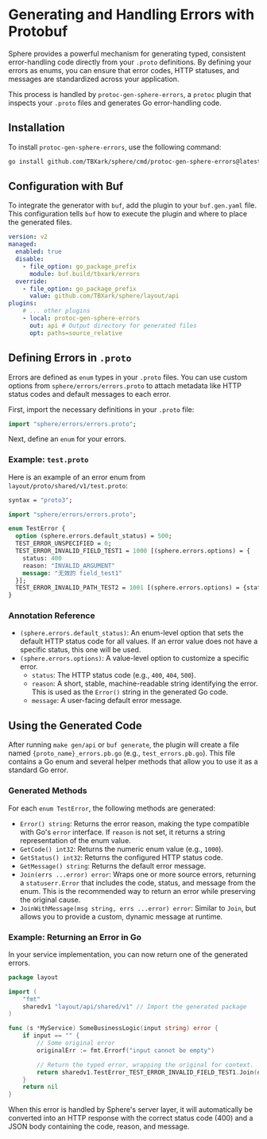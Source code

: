 # Generating and Handling Errors with Protobuf

Sphere provides a powerful mechanism for generating typed, consistent error-handling code directly from your `.proto` definitions. By defining your errors as enums, you can ensure that error codes, HTTP statuses, and messages are standardized across your application.

This process is handled by `protoc-gen-sphere-errors`, a `protoc` plugin that inspects your `.proto` files and generates Go error-handling code.

## Installation

To install `protoc-gen-sphere-errors`, use the following command:

```bash
go install github.com/TBXark/sphere/cmd/protoc-gen-sphere-errors@latest
```

## Configuration with Buf

To integrate the generator with `buf`, add the plugin to your `buf.gen.yaml` file. This configuration tells `buf` how to execute the plugin and where to place the generated files.

```yaml
version: v2
managed:
  enabled: true
  disable:
    - file_option: go_package_prefix
      module: buf.build/tbxark/errors
  override:
    - file_option: go_package_prefix
      value: github.com/TBXark/sphere/layout/api
plugins:
    # ... other plugins
    - local: protoc-gen-sphere-errors
      out: api # Output directory for generated files
      opt: paths=source_relative
```

## Defining Errors in `.proto`

Errors are defined as `enum` types in your `.proto` files. You can use custom options from `sphere/errors/errors.proto` to attach metadata like HTTP status codes and default messages to each error.

First, import the necessary definitions in your `.proto` file:

```protobuf
import "sphere/errors/errors.proto";
```

Next, define an `enum` for your errors.

### Example: `test.proto`

Here is an example of an error enum from `layout/proto/shared/v1/test.proto`:

```protobuf
syntax = "proto3";

import "sphere/errors/errors.proto";

enum TestError {
  option (sphere.errors.default_status) = 500;
  TEST_ERROR_UNSPECIFIED = 0;
  TEST_ERROR_INVALID_FIELD_TEST1 = 1000 [(sphere.errors.options) = {
    status: 400
    reason: "INVALID_ARGUMENT"
    message: "无效的 field_test1"
  }];
  TEST_ERROR_INVALID_PATH_TEST2 = 1001 [(sphere.errors.options) = {status: 400}];
}
```

### Annotation Reference

*   `(sphere.errors.default_status)`: An enum-level option that sets the default HTTP status code for all values. If an error value does not have a specific status, this one will be used.
*   `(sphere.errors.options)`: A value-level option to customize a specific error.
    *   `status`: The HTTP status code (e.g., `400`, `404`, `500`).
    *   `reason`: A short, stable, machine-readable string identifying the error. This is used as the `Error()` string in the generated Go code.
    *   `message`: A user-facing default error message.

## Using the Generated Code

After running `make gen/api` or `buf generate`, the plugin will create a file named `{proto_name}_errors.pb.go` (e.g., `test_errors.pb.go`). This file contains a Go enum and several helper methods that allow you to use it as a standard Go error.

### Generated Methods

For each `enum TestError`, the following methods are generated:

*   `Error() string`: Returns the error reason, making the type compatible with Go's `error` interface. If `reason` is not set, it returns a string representation of the enum value.
*   `GetCode() int32`: Returns the numeric enum value (e.g., `1000`).
*   `GetStatus() int32`: Returns the configured HTTP status code.
*   `GetMessage() string`: Returns the default error message.
*   `Join(errs ...error) error`: Wraps one or more source errors, returning a `statuserr.Error` that includes the code, status, and message from the enum. This is the recommended way to return an error while preserving the original cause.
*   `JoinWithMessage(msg string, errs ...error) error`: Similar to `Join`, but allows you to provide a custom, dynamic message at runtime.

### Example: Returning an Error in Go

In your service implementation, you can now return one of the generated errors.

```go
package layout

import (
    "fmt"
	sharedv1 "layout/api/shared/v1" // Import the generated package
)

func (s *MyService) SomeBusinessLogic(input string) error {
    if input == "" {
        // Some original error
        originalErr := fmt.Errorf("input cannot be empty")

        // Return the typed error, wrapping the original for context.
		return sharedv1.TestError_TEST_ERROR_INVALID_FIELD_TEST1.Join(originalErr)
    }
    return nil
}
```

When this error is handled by Sphere's server layer, it will automatically be converted into an HTTP response with the correct status code (400) and a JSON body containing the code, reason, and message.

